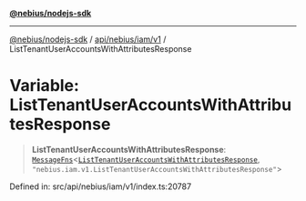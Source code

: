 [**@nebius/nodejs-sdk**](../../../../../README.md)

***

[@nebius/nodejs-sdk](../../../../../README.md) / [api/nebius/iam/v1](../README.md) / ListTenantUserAccountsWithAttributesResponse

# Variable: ListTenantUserAccountsWithAttributesResponse

> **ListTenantUserAccountsWithAttributesResponse**: [`MessageFns`](../../../../../runtime/protos/core/interfaces/MessageFns.md)\<[`ListTenantUserAccountsWithAttributesResponse`](../interfaces/ListTenantUserAccountsWithAttributesResponse.md), `"nebius.iam.v1.ListTenantUserAccountsWithAttributesResponse"`\>

Defined in: src/api/nebius/iam/v1/index.ts:20787
